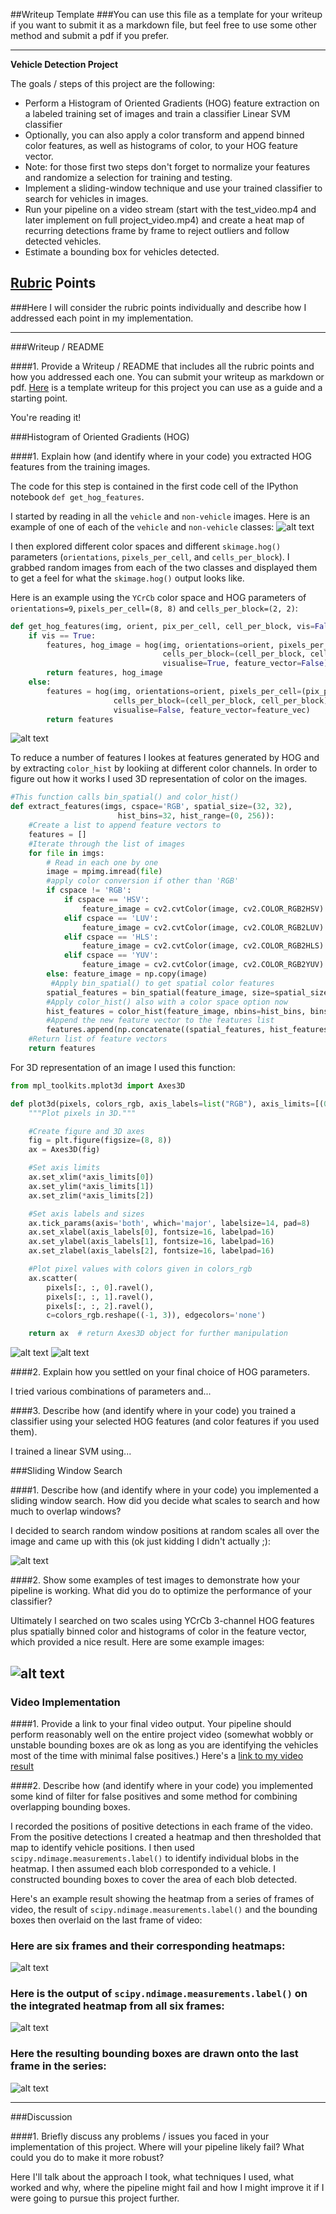 ##Writeup Template
###You can use this file as a template for your writeup if you want to submit it as a markdown file, but feel free to use some other method and submit a pdf if you prefer.

---

**Vehicle Detection Project**

The goals / steps of this project are the following:

* Perform a Histogram of Oriented Gradients (HOG) feature extraction on a labeled training set of images and train a classifier Linear SVM classifier
* Optionally, you can also apply a color transform and append binned color features, as well as histograms of color, to your HOG feature vector. 
* Note: for those first two steps don't forget to normalize your features and randomize a selection for training and testing.
* Implement a sliding-window technique and use your trained classifier to search for vehicles in images.
* Run your pipeline on a video stream (start with the test_video.mp4 and later implement on full project_video.mp4) and create a heat map of recurring detections frame by frame to reject outliers and follow detected vehicles.
* Estimate a bounding box for vehicles detected.

[//]: # (Image References)
[image1]: ./output_images/car_not_car.png
[image2]: ./output_images/HOG_example.png
[image21]: ./output_images/car_normilized_hist.png
[image22]: ./output_images/3d_color_hist.png
[image3]: ./output_images/sliding_windows.png
[image4]: ./output_images/sliding_window.png
[image5]: ./output_images/bboxes_and_heat.png
[image6]: ./output_images/labels_map.png
[image7]: ./output_images/output_bboxes.png
[video1]: ./project_video_output.mp4

## [Rubric](https://review.udacity.com/#!/rubrics/513/view) Points
###Here I will consider the rubric points individually and describe how I addressed each point in my implementation.  

---
###Writeup / README

####1. Provide a Writeup / README that includes all the rubric points and how you addressed each one.  You can submit your writeup as markdown or pdf.  [Here](https://github.com/udacity/CarND-Vehicle-Detection/blob/master/writeup_template.md) is a template writeup for this project you can use as a guide and a starting point.  

You're reading it!

###Histogram of Oriented Gradients (HOG)

####1. Explain how (and identify where in your code) you extracted HOG features from the training images.

The code for this step is contained in the first code cell of the IPython notebook `def get_hog_features`.  

I started by reading in all the `vehicle` and `non-vehicle` images.  Here is an example of one of each of the `vehicle` and `non-vehicle` classes:
![alt text][image1]

I then explored different color spaces and different `skimage.hog()` parameters (`orientations`, `pixels_per_cell`, and `cells_per_block`).  I grabbed random images from each of the two classes and displayed them to get a feel for what the `skimage.hog()` output looks like.

Here is an example using the `YCrCb` color space and HOG parameters of `orientations=9`, `pixels_per_cell=(8, 8)` and `cells_per_block=(2, 2)`:
```python
def get_hog_features(img, orient, pix_per_cell, cell_per_block, vis=False, feature_vec=True):
    if vis == True:
        features, hog_image = hog(img, orientations=orient, pixels_per_cell=(pix_per_cell, pix_per_cell),
                                  cells_per_block=(cell_per_block, cell_per_block), transform_sqrt=False, 
                                  visualise=True, feature_vector=False)
        return features, hog_image
    else:      
        features = hog(img, orientations=orient, pixels_per_cell=(pix_per_cell, pix_per_cell),
                       cells_per_block=(cell_per_block, cell_per_block), transform_sqrt=False, 
                       visualise=False, feature_vector=feature_vec)
        return features
```
![alt text][image2]

To reduce a number of features I lookes at features generated by HOG and by extracting `color_hist` by lookiing at different color channels. In order to figure out how it works I used 3D representation of color on the images.
```python
#This function calls bin_spatial() and color_hist()
def extract_features(imgs, cspace='RGB', spatial_size=(32, 32),
                        hist_bins=32, hist_range=(0, 256)):
    #Create a list to append feature vectors to
    features = []
    #Iterate through the list of images
    for file in imgs:
        # Read in each one by one
        image = mpimg.imread(file)
        #apply color conversion if other than 'RGB'
        if cspace != 'RGB':
            if cspace == 'HSV':
                feature_image = cv2.cvtColor(image, cv2.COLOR_RGB2HSV)
            elif cspace == 'LUV':
                feature_image = cv2.cvtColor(image, cv2.COLOR_RGB2LUV)
            elif cspace == 'HLS':
                feature_image = cv2.cvtColor(image, cv2.COLOR_RGB2HLS)
            elif cspace == 'YUV':
                feature_image = cv2.cvtColor(image, cv2.COLOR_RGB2YUV)
        else: feature_image = np.copy(image)      
         #Apply bin_spatial() to get spatial color features
        spatial_features = bin_spatial(feature_image, size=spatial_size)
        #Apply color_hist() also with a color space option now
        hist_features = color_hist(feature_image, nbins=hist_bins, bins_range=hist_range)
        #Append the new feature vector to the features list
        features.append(np.concatenate((spatial_features, hist_features)))
    #Return list of feature vectors
    return features
```
For 3D representation of an image I used this function:
```python
from mpl_toolkits.mplot3d import Axes3D

def plot3d(pixels, colors_rgb, axis_labels=list("RGB"), axis_limits=[(0, 255), (0, 255), (0, 255)]):
    """Plot pixels in 3D."""

    #Create figure and 3D axes
    fig = plt.figure(figsize=(8, 8))
    ax = Axes3D(fig)

    #Set axis limits
    ax.set_xlim(*axis_limits[0])
    ax.set_ylim(*axis_limits[1])
    ax.set_zlim(*axis_limits[2])

    #Set axis labels and sizes
    ax.tick_params(axis='both', which='major', labelsize=14, pad=8)
    ax.set_xlabel(axis_labels[0], fontsize=16, labelpad=16)
    ax.set_ylabel(axis_labels[1], fontsize=16, labelpad=16)
    ax.set_zlabel(axis_labels[2], fontsize=16, labelpad=16)

    #Plot pixel values with colors given in colors_rgb
    ax.scatter(
        pixels[:, :, 0].ravel(),
        pixels[:, :, 1].ravel(),
        pixels[:, :, 2].ravel(),
        c=colors_rgb.reshape((-1, 3)), edgecolors='none')

    return ax  # return Axes3D object for further manipulation
```
![alt text][image21]
![alt text][image22]

####2. Explain how you settled on your final choice of HOG parameters.

I tried various combinations of parameters and...

####3. Describe how (and identify where in your code) you trained a classifier using your selected HOG features (and color features if you used them).

I trained a linear SVM using...

###Sliding Window Search

####1. Describe how (and identify where in your code) you implemented a sliding window search.  How did you decide what scales to search and how much to overlap windows?

I decided to search random window positions at random scales all over the image and came up with this (ok just kidding I didn't actually ;):

![alt text][image3]

####2. Show some examples of test images to demonstrate how your pipeline is working.  What did you do to optimize the performance of your classifier?

Ultimately I searched on two scales using YCrCb 3-channel HOG features plus spatially binned color and histograms of color in the feature vector, which provided a nice result.  Here are some example images:

![alt text][image4]
---

### Video Implementation

####1. Provide a link to your final video output.  Your pipeline should perform reasonably well on the entire project video (somewhat wobbly or unstable bounding boxes are ok as long as you are identifying the vehicles most of the time with minimal false positives.)
Here's a [link to my video result](./project_video.mp4)


####2. Describe how (and identify where in your code) you implemented some kind of filter for false positives and some method for combining overlapping bounding boxes.

I recorded the positions of positive detections in each frame of the video.  From the positive detections I created a heatmap and then thresholded that map to identify vehicle positions.  I then used `scipy.ndimage.measurements.label()` to identify individual blobs in the heatmap.  I then assumed each blob corresponded to a vehicle.  I constructed bounding boxes to cover the area of each blob detected.  

Here's an example result showing the heatmap from a series of frames of video, the result of `scipy.ndimage.measurements.label()` and the bounding boxes then overlaid on the last frame of video:

### Here are six frames and their corresponding heatmaps:

![alt text][image5]

### Here is the output of `scipy.ndimage.measurements.label()` on the integrated heatmap from all six frames:
![alt text][image6]

### Here the resulting bounding boxes are drawn onto the last frame in the series:
![alt text][image7]



---

###Discussion

####1. Briefly discuss any problems / issues you faced in your implementation of this project.  Where will your pipeline likely fail?  What could you do to make it more robust?

Here I'll talk about the approach I took, what techniques I used, what worked and why, where the pipeline might fail and how I might improve it if I were going to pursue this project further.  

